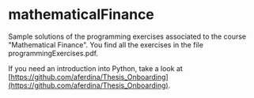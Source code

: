 # mathematicalFinance
Sample solutions of the programming exercises associated to the course "Mathematical Finance". You find all the exercises in the file programmingExercises.pdf.

If you need an introduction into Python, take a look at [https://github.com/aferdina/Thesis_Onboarding](https://github.com/aferdina/Thesis_Onboarding).

